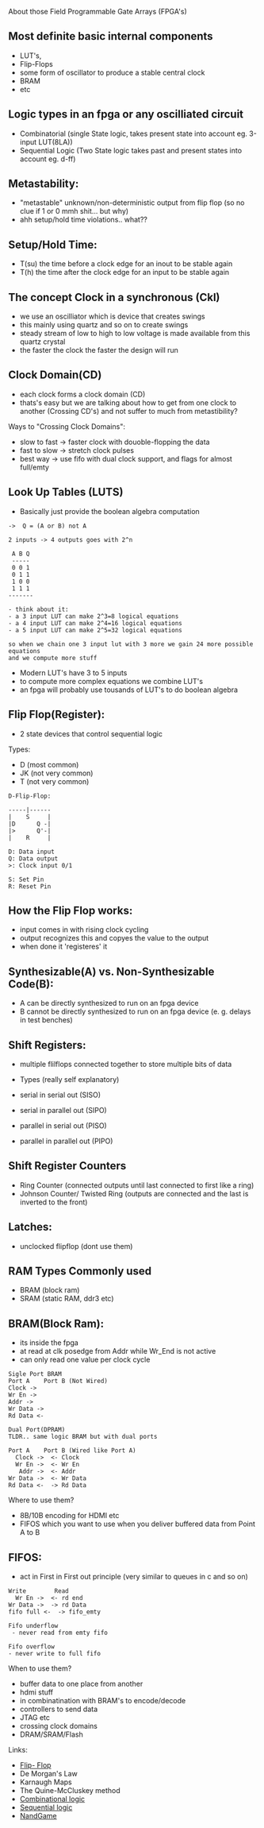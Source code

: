 About those Field Programmable Gate Arrays (FPGA's)

Most definite basic internal components
---
- LUT's,
- Flip-Flops
- some form of oscillator to produce a stable central clock
- BRAM
- etc

Logic types in an fpga or any **oscilliated** circuit
---
- Combinatorial (single State logic, takes present state into account eg. 3-input LUT(8LA))
- Sequential Logic (Two State logic takes past and present states into account eg. d-ff)

Metastability:
---
- "metastable" unknown/non-deterministic output from flip flop  (so no clue if 1 or 0 mmh shit... but why)
- ahh setup/hold time violations.. what??

Setup/Hold Time:
---
- T(su) the time before a clock edge for an inout to be stable again
- T(h) the time after the clock edge for an input to be stable again

The concept Clock in a synchronous  (Ckl)
---
- we use an oscilliator which is device that creates swings
 - this mainly using quartz and so on to create swings
- steady stream of low to high to low voltage is made available from this quartz crystal
- the faster the clock the faster the design will run

Clock Domain(CD)
---
- each clock forms a clock domain (CD)
- thats's easy but we are talking about how to get from one clock to another (Crossing CD's)
  and not suffer to much from metastibility?

Ways to "Crossing Clock Domains":
- slow to fast -> faster clock with douoble-flopping the data
- fast to slow -> stretch clock pulses
- best way -> use fifo with dual clock support, and flags for almost full/emty

Look Up Tables (LUTS)
---
- Basically just provide the boolean algebra computation

```
->  Q = (A or B) not A

2 inputs -> 4 outputs goes with 2^n

 A B Q
 -----
 0 0 1
 0 1 1
 1 0 0
 1 1 1
-------

- think about it:
- a 3 input LUT can make 2^3=8 logical equations
- a 4 input LUT can make 2^4=16 logical equations
- a 5 input LUT can make 2^5=32 logical equations

so when we chain one 3 input lut with 3 more we gain 24 more possible equations
and we compute more stuff

```
- Modern LUT's have 3 to 5 inputs
- to compute more complex equations we combine LUT's
- an fpga will probably use tousands of LUT's to do boolean algebra

Flip Flop(Register):
---
- 2 state devices that control sequential logic

Types:
- D (most common)
- JK (not very common)
- T (not very common)

```
D-Flip-Flop:

-----|------
|    S     |
|D      Q -|
|>      Q'-|
|    R     |

D: Data input
Q: Data output
>: Clock input 0/1

S: Set Pin
R: Reset Pin
```

How the Flip Flop works:
---
- input comes in with rising clock cycling
- output recognizes this and copyes the value to the output
- when done it 'registeres' it

Synthesizable(A) vs. Non-Synthesizable Code(B):
---
- A can be directly synthesized to run on an fpga device
- B cannot be directly synthesized to run on an fpga device (e. g. delays in test benches)

Shift Registers:
---
- multiple flilflops connected together to store multiple bits of data

- Types (really self explanatory)
- serial in serial out (SISO)
- serial in parallel out (SIPO)
- parallel in serial out (PISO)
- parallel in parallel out (PIPO)

Shift Register Counters
---
- Ring Counter (connected outputs until last connected to first like a ring)
- Johnson Counter/ Twisted Ring (outputs are connected and the last is inverted to the front)

Latches:
---
 - unclocked flipflop (dont use them)

RAM Types Commonly used
---
- BRAM (block ram)
- SRAM (static RAM, ddr3 etc)

BRAM(Block Ram):
---
- its inside the fpga
- at read at clk posedge from Addr while Wr_End is not active
- can only read one value per clock cycle

```
Sigle Port BRAM
Port A    Port B (Not Wired)
Clock ->
Wr En ->
Addr ->
Wr Data ->
Rd Data <-

Dual Port(DPRAM)
TLDR.. same logic BRAM but with dual ports

Port A    Port B (Wired like Port A)
  Clock ->  <- Clock
  Wr En ->  <- Wr En
   Addr ->  <- Addr
Wr Data ->  <- Wr Data
Rd Data <-  -> Rd Data

```

Where to use them?
- 8B/10B encoding for HDMI etc
- FIFOS which you want to use when you deliver buffered data from Point A to B

FIFOS:
---
- act in First in First out principle (very similar to queues in c  and so on)

```
Write        Read
  Wr En ->  <- rd end
Wr Data ->  -> rd Data
fifo full <-  -> fifo_emty

Fifo underflow
 - never read from emty fifo

Fifo overflow
- never write to full fifo
```
When to use them?
- buffer data to one place from another
- hdmi stuff
- in combinatination with BRAM's to encode/decode
- controllers to send data
- JTAG etc
- crossing  clock domains
- DRAM/SRAM/Flash

<!-- TODO:
  - all that https://www.nandland.com/articles/fpga-101-fpgas-for-beginners.html
  - MMIO (ALSO UPDATE WIKI ARTICLE FOR THIS IN GERMAN)
  - De Morgans Law
  - Karnaugh Maps
  - The Quine-McCluskey method
-->

Links:
- [Flip- Flop](http://hyperphysics.phy-astr.gsu.edu/hbase/Electronic//flipflop.html)
- De Morgan's Law
- Karnaugh Maps
- The Quine-McCluskey method
- [Combinational logic](https://en.wikipedia.org/wiki/Combinational_logic)
- [Sequential logic](https://en.wikipedia.org/wiki/Sequential_logic)
- [NandGame](https://www.nandgame.com/#)
